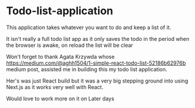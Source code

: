 # Todo-list-application

This application takes whatever you want to do and keep a list of it.

It isn't really a full todo list app as it only saves the todo in the period when the browser is awake, 
on reload the list will be clear 

Won't forget to thank Agata Krzywda whose https://medium.com/@aghh1504/1-simple-react-todo-list-52186b62976b medium post,
assisted me in building this my todo list application. 

Her's was just React build but it was a very big stepping ground into using Next.js as it works very well with React.

Would love to work more on it on Later days
